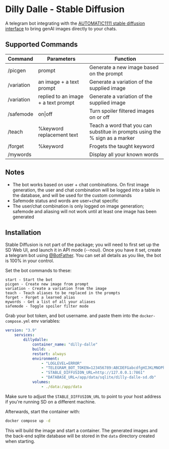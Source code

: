 
# Dilly Dalle - Stable Diffusion

A telegram bot integrating with the [AUTOMATIC1111 stable diffusion interface](https://github.com/AUTOMATIC1111/stable-diffusion-webui) to bring genAI images directly to your chats.

## Supported Commands
|Command|Parameters|Function|
|--|--|--|
|/picgen|prompt|Generate a new image based on the prompt|
|/variation|an image + a text prompt|Generate a variation of the supplied image|
|/variation|replied to an image + a text prompt | Generate a variation of the supplied image|
|/safemode|on\|off|Turn spoiler filtered images on or off|
|/teach|%keyword replacement text|Teach a word that you can substitue in prompts using the % sign as a marker|
|/forget|%keyword|Frogets the taught keyword|
|/mywords||Display all your known words|

## Notes
* The bot works based on user + chat combinations. On first image generation, the user and chat combination will be logged into a table in the database, and will be used for the custom commands
* Safemode status and words are user+chat specific
* The user/chat combination is only logged on image generation; safemode and aliasing will not work until at least one image has been generated

## Installation
Stable Diffusion is not part of the package; you will need to first set up the SD Web UI, and launch it in API mode (--noui).
Once you have it set, create a telegram bot using [@BotFather](https://telegram.me/BotFather). You can set all details as you like, the bot is 100% in your control.

Set the bot commands to these:
```
start - Start the bot
picgen - Create new image from prompt
variation - Create a variation from the image
teach - Teach aliases to be replaced in the prompts
forget - Forget a learned alias
mywords - Get a list of all your aliases
safemode - Toggle spoiler filter mode
```

Grab your bot token, and bot username. and paste them into the `docker-compose.yml` env variables:
```yaml
version: "3.9"
	services:
		dillydalle:
			container_name: "dilly-dalle"
			build: .
			restart: always
			environment:
				- "LOGLEVEL=ERROR"
				- "TELEGRAM_BOT_TOKEN=123456789:ABCDEFGabcdfgHIJKLMNOPhijklmnop123412"
				- "STABLE_DIFFUSION_URL=http://127.0.0.1:7861"
				- "DATABASE_URL=/app/data/sqlite/dilly-dalle-sd.db"
			volumes:
				- ./data:/app/data
```

Make sure to adjust the `STABLE_DIFFUSION_URL` to point to your host address if you're running SD on a different machine.

Afterwards, start the container with:
```bash
docker compose up -d
```

This will build the image and start a container.
The generated images and the back-end sqlite database will be stored in the `data` directory created when starting.



